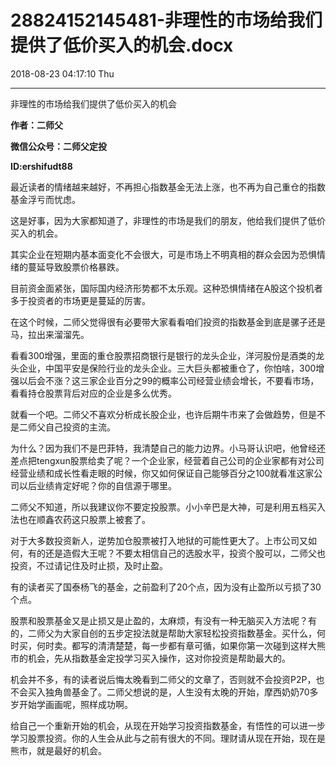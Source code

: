 # 28824152145481-非理性的市场给我们提供了低价买入的机会.docx

2018-08-23 04:17:10 Thu

----

非理性的市场给我们提供了低价买入的机会

__作者：二师父__

__微信公众号：二师父定投__

__ID:ershifudt88__

最近读者的情绪越来越好，不再担心指数基金无法上涨，也不再为自己重仓的指数基金浮亏而忧虑。

这是好事，因为大家都知道了，非理性的市场是我们的朋友，他给我们提供了低价买入的机会。

其实企业在短期内基本面变化不会很大，可是市场上不明真相的群众会因为恐惧情绪的蔓延导致股票价格暴跌。

目前资金面紧张，国际国内经济形势都不太乐观。这种恐惧情绪在A股这个投机者多于投资者的市场更是蔓延的厉害。

在这个时候，二师父觉得很有必要带大家看看咱们投资的指数基金到底是骡子还是马，拉出来溜溜先。

看看300增强，里面的重仓股票招商银行是银行的龙头企业，洋河股份是酒类的龙头企业，中国平安是保险行业的龙头企业。三大巨头都被重仓了，你怕啥，300增强以后会不涨？这三家企业百分之99的概率公司经营业绩会增长，不要看市场，看看持仓股票背后对应的企业是多么优秀。

就看一个吧。二师父不喜欢分析成长股企业，也许后期牛市来了会做趋势，但是不是二师父自己投资的主流。

为什么？因为我们不是巴菲特，我清楚自己的能力边界。小马哥认识吧，他曾经还差点把tengxun股票给卖了呢？一个企业家，经营着自己公司的企业家都有对公司经营业绩和成长性看走眼的时候，你又如何保证自己能够百分之100就看准这家公司以后业绩肯定好呢？你的自信源于哪里。

二师父不知道，所以我建议你不要定投股票。小小辛巴是大神，可是利用五档买入法也在顺鑫农药这只股票上被套了。

对于大多数投资新人，逆势加仓股票被打入地狱的可能性更大了。上市公司又如何，有的还是造假大王呢？不要太相信自己的选股水平，投资个股可以，二师父也投资，不过请记住及时止损，及时止盈。

有的读者买了国泰杨飞的基金，之前盈利了20个点，因为没有止盈所以亏损了30个点。

股票和股票基金又是止损又是止盈的，太麻烦，有没有一种无脑买入方法呢？有的，二师父为大家自创的五步定投法就是帮助大家轻松投资指数基金。买什么，何时买，何时卖。都写的清清楚楚，每一步都有章可循，如果你第一次碰到这样大熊市的机会，先从指数基金定投学习买入操作，这对你投资是帮助最大的。

机会并不多，有的读者说后悔太晚看到二师父的文章了，否则就不会投资P2P，也不会买入独角兽基金了。二师父想说的是，人生没有太晚的开始，摩西奶奶70多岁开始学画画呢，照样成功啊。

给自己一个重新开始的机会，从现在开始学习投资指数基金，有悟性的可以进一步学习股票投资。你的人生会从此与之前有很大的不同。理财请从现在开始，现在是熊市，就是最好的机会。


